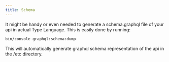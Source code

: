 ```yaml
---
title: Schema
---
```



It might be handy or even needed to generate a schema.graphql file of your api in actual Type Language. This is easily done by running:
```bash
bin/console graphql:schema:dump
```
This will automatically generate graphql schema representation of the api in the /etc directory.
